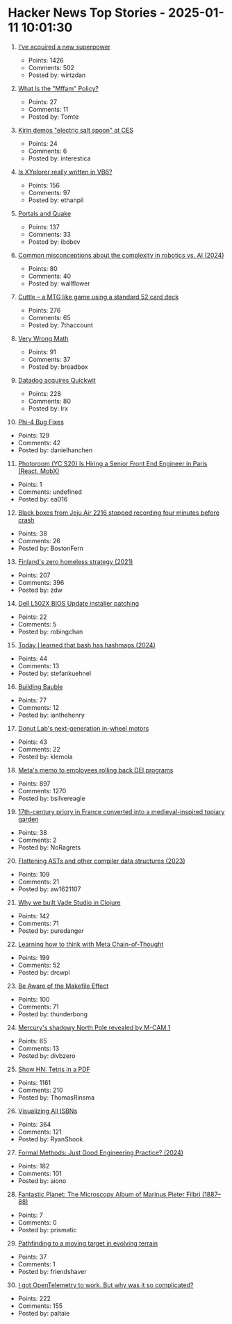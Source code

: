 # Hacker News Top Stories - 2025-01-11 10:01:30

1. [I've acquired a new superpower](https://danielwirtz.com/blog/spot-the-difference-superpower)
   - Points: 1426
   - Comments: 502
   - Posted by: wirtzdan

2. [What Is the "Mffam" Policy?](https://www.nearlyfreespeech.net/about/faq#BecauseFuckNazisThatsWhy)
   - Points: 27
   - Comments: 11
   - Posted by: Tomte

3. [Kirin demos "electric salt spoon" at CES](https://techcrunch.com/2025/01/05/kirin-offers-a-taste-of-its-electric-salt-spoon-at-ces-2025/)
   - Points: 24
   - Comments: 6
   - Posted by: interestica

4. [Is XYplorer really written in VB6?](https://www.xyplorer.com/faq-topic.php?id=VB6)
   - Points: 156
   - Comments: 97
   - Posted by: ethanpil

5. [Portals and Quake](https://30fps.net/pages/pvs-portals-and-quake/)
   - Points: 137
   - Comments: 33
   - Posted by: ibobev

6. [Common misconceptions about the complexity in robotics vs. AI (2024)](https://harimus.github.io//2024/05/31/motortask.html)
   - Points: 80
   - Comments: 40
   - Posted by: wallflower

7. [Cuttle – a MTG like game using a standard 52 card deck](https://www.pagat.com/combat/cuttle.html)
   - Points: 276
   - Comments: 65
   - Posted by: 7thaccount

8. [Very Wrong Math](https://www.charlespetzold.com/blog/2025/01/Very-Wrong-Math.html)
   - Points: 91
   - Comments: 37
   - Posted by: breadbox

9. [Datadog acquires Quickwit](https://quickwit.io/blog/quickwit-joins-datadog)
   - Points: 228
   - Comments: 80
   - Posted by: lrx

10. [Phi-4 Bug Fixes](https://unsloth.ai/blog/phi4)
   - Points: 129
   - Comments: 42
   - Posted by: danielhanchen

11. [Photoroom (YC S20) Is Hiring a Senior Front End Engineer in Paris (React, MobX)](https://jobs.ashbyhq.com/photoroom/81de4c1e-f4ee-4c14-a196-6e869fa6b320)
   - Points: 1
   - Comments: undefined
   - Posted by: ea016

12. [Black boxes from Jeju Air 2216 stopped recording four minutes before crash](https://www.cnn.com/2025/01/11/asia/south-korean-airline-black-boxes-stopped-recording-intl-hnk/index.html)
   - Points: 38
   - Comments: 26
   - Posted by: BostonFern

13. [Finland's zero homeless strategy (2021)](https://oecdecoscope.blog/2021/12/13/finlands-zero-homeless-strategy-lessons-from-a-success-story/)
   - Points: 207
   - Comments: 396
   - Posted by: zdw

14. [Dell L502X BIOS Update installer patching](https://www.r9c.net/posts/dell-xps-15-l502x-bios-update-patching)
   - Points: 22
   - Comments: 5
   - Posted by: robingchan

15. [Today I learned that bash has hashmaps (2024)](https://xeiaso.net/notes/2024/bash-hashmap/)
   - Points: 44
   - Comments: 13
   - Posted by: stefankuehnel

16. [Building Bauble](https://ianthehenry.com/posts/bauble/building-bauble/)
   - Points: 77
   - Comments: 12
   - Posted by: ianthehenry

17. [Donut Lab's next-generation in-wheel motors](https://www.donutlab.com/motor/)
   - Points: 43
   - Comments: 22
   - Posted by: klemola

18. [Meta's memo to employees rolling back DEI programs](https://www.axios.com/2025/01/10/meta-dei-memo-employees-programs)
   - Points: 897
   - Comments: 1270
   - Posted by: bsilvereagle

19. [17th-century priory in France converted into a medieval-inspired topiary garden](https://www.houseandgarden.co.uk/gallery/prieure-de-vauboin-garden)
   - Points: 38
   - Comments: 2
   - Posted by: NoRagrets

20. [Flattening ASTs and other compiler data structures (2023)](https://www.cs.cornell.edu/~asampson/blog/flattening.html)
   - Points: 109
   - Comments: 21
   - Posted by: aw1621107

21. [Why we built Vade Studio in Clojure](https://bytes.vadelabs.com/doing-hard-things-while-living-life-why-we-built-vade-studio-in-clojure/)
   - Points: 142
   - Comments: 71
   - Posted by: puredanger

22. [Learning how to think with Meta Chain-of-Thought](https://arxiv.org/abs/2501.04682)
   - Points: 199
   - Comments: 52
   - Posted by: drcwpl

23. [Be Aware of the Makefile Effect](https://blog.yossarian.net/2025/01/10/Be-aware-of-the-Makefile-effect)
   - Points: 100
   - Comments: 71
   - Posted by: thunderbong

24. [Mercury's shadowy North Pole revealed by M-CAM 1](https://www.esa.int/ESA_Multimedia/Images/2025/01/Mercury_s_shadowy_north_pole_revealed_by_M-CAM_1)
   - Points: 65
   - Comments: 13
   - Posted by: divbzero

25. [Show HN: Tetris in a PDF](https://th0mas.nl/downloads/pdftris.pdf)
   - Points: 1161
   - Comments: 210
   - Posted by: ThomasRinsma

26. [Visualizing All ISBNs](https://annas-archive.org/blog/all-isbns.html)
   - Points: 364
   - Comments: 121
   - Posted by: RyanShook

27. [Formal Methods: Just Good Engineering Practice? (2024)](https://brooker.co.za/blog/2024/04/17/formal)
   - Points: 182
   - Comments: 101
   - Posted by: aiono

28. [Fantastic Planet: The Microscopy Album of Marinus Pieter Filbri (1887–88)](https://publicdomainreview.org/collection/marinus-pieter-filbri-microscopy/)
   - Points: 7
   - Comments: 0
   - Posted by: prismatic

29. [Pathfinding to a moving target in evolving terrain](https://www.holm.dog/2025/01/finding-many-paths-to-moving-target-in.html)
   - Points: 37
   - Comments: 1
   - Posted by: friendshaver

30. [I got OpenTelemetry to work. But why was it so complicated?](https://iconsolutions.com/blog/i-got-opentelemetry-to-work-but-why-was-it-so-complicated/)
   - Points: 222
   - Comments: 155
   - Posted by: paltaie

